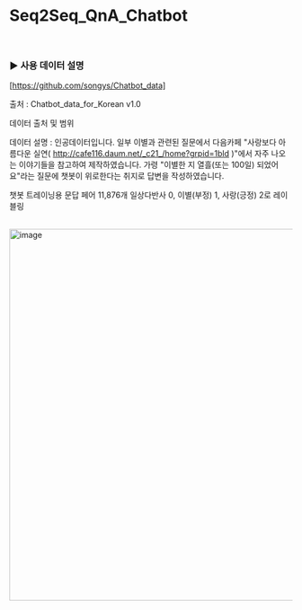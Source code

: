 # Seq2Seq_QnA_Chatbot<br>

<br />

### ▶️ 사용 데이터 설명

[https://github.com/songys/Chatbot_data]

출처 : Chatbot_data_for_Korean v1.0


데이터 출처 및 범위

데이터 설명 : 
인공데이터입니다. 일부 이별과 관련된 질문에서 다음카페 "사랑보다 아름다운 실연( http://cafe116.daum.net/_c21_/home?grpid=1bld )"에서 자주 나오는 이야기들을 참고하여 제작하였습니다. 가령 "이별한 지 열흘(또는 100일) 되었어요"라는 질문에 챗봇이 위로한다는 취지로 답변을 작성하였습니다.

챗봇 트레이닝용 문답 페어 11,876개
일상다반사 0, 이별(부정) 1, 사랑(긍정) 2로 레이블링

<br />

<img width="672" height="662" alt="image" src="https://github.com/user-attachments/assets/2eaaefdd-eda2-47bf-b0f7-6c868f82122e" />
